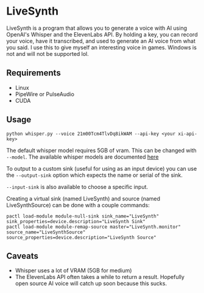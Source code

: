 # LiveSynth
LiveSynth is a program that allows you to generate a voice with AI using OpenAI's Whisper and the ElevenLabs API. By holding a key, you can record your voice, have it transcribed, and used to generate an AI voice from what you said. I use this to give myself an interesting voice in games. Windows is not and will not be supported lol.

## Requirements
- Linux
- PipeWire or PulseAudio
- CUDA

## Usage

`python whisper.py --voice 21m00Tcm4TlvDq8ikWAM --api-key <your xi-api-key>`

The default whisper model requires 5GB of vram. This can be changed with `--model`. The available whisper models are documented [here](https://github.com/openai/whisper#available-models-and-languages)

To output to a custom sink (useful for using as an input device) you can use the `--output-sink` option which expects the name or serial of the sink.

`--input-sink` is also available to choose a specific input.

Creating a virtual sink (named LiveSynth) and source (named LiveSynthSource) can be done with a couple commands:
```
pactl load-module module-null-sink sink_name="LiveSynth" sink_properties=device.description="LiveSynth Sink"
pactl load-module module-remap-source master="LiveSynth.monitor" source_name="LiveSynthSource" source_properties=device.description="LiveSynth Source"
```

## Caveats
- Whisper uses a lot of VRAM (5GB for medium)
- The ElevenLabs API often takes a while to return a result. Hopefully open source AI voice will catch up soon because this sucks.
